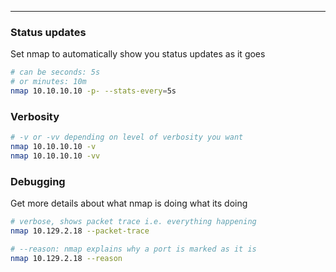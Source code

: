-- -
### Status updates
Set nmap to automatically show you status updates as it goes
```bash
# can be seconds: 5s
# or minutes: 10m
nmap 10.10.10.10 -p- --stats-every=5s
```
### Verbosity
```bash
# -v or -vv depending on level of verbosity you want
nmap 10.10.10.10 -v
nmap 10.10.10.10 -vv
```
### Debugging 
Get more details about what nmap is doing what its doing
```bash
# verbose, shows packet trace i.e. everything happening
nmap 10.129.2.18 --packet-trace

# --reason: nmap explains why a port is marked as it is
nmap 10.129.2.18 --reason
```
